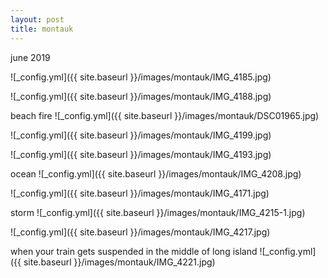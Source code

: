 ```yaml
---
layout: post
title: montauk
---
```


june 2019


![_config.yml]({{ site.baseurl }}/images/montauk/IMG_4185.jpg)

![_config.yml]({{ site.baseurl }}/images/montauk/IMG_4188.jpg)


beach fire
![_config.yml]({{ site.baseurl }}/images/montauk/DSC01965.jpg)

![_config.yml]({{ site.baseurl }}/images/montauk/IMG_4199.jpg)

![_config.yml]({{ site.baseurl }}/images/montauk/IMG_4193.jpg)


ocean
![_config.yml]({{ site.baseurl }}/images/montauk/IMG_4208.jpg)

![_config.yml]({{ site.baseurl }}/images/montauk/IMG_4171.jpg)


storm
![_config.yml]({{ site.baseurl }}/images/montauk/IMG_4215-1.jpg)

![_config.yml]({{ site.baseurl }}/images/montauk/IMG_4217.jpg)


when your train gets suspended in the middle of long island
![_config.yml]({{ site.baseurl }}/images/montauk/IMG_4221.jpg)


